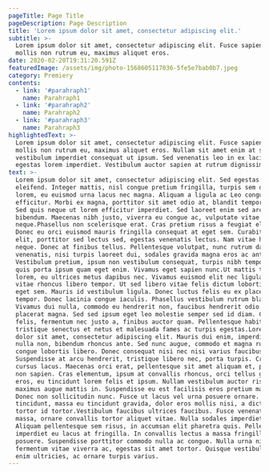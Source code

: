 ```yaml
---
pageTitle: Page Title
pageDescription: Page Description
title: 'Lorem ipsum dolor sit amet, consectetur adipiscing elit.'
subtitle: >-
  Lorem ipsum dolor sit amet, consectetur adipiscing elit. Fusce sapien ipsum,
  mollis non rutrum eu, maximus aliquet eros.
date: 2020-02-20T19:31:20.591Z
featuredImage: /assets/img/photo-1568605117036-5fe5e7bab0b7.jpeg
category: Premiery
contents:
  - link: '#parahraph1'
    name: Parahraph1
  - link: '#parahraph2'
    name: Parahraph2
  - link: '#parahraph3'
    name: Parahraph3
highlightedText: >-
  Lorem ipsum dolor sit amet, consectetur adipiscing elit. Fusce sapien ipsum,
  mollis non rutrum eu, maximus aliquet eros. Nullam sit amet enim at sapien
  vestibulum imperdiet consequat ut ipsum. Sed venenatis leo in ex lacinia, nec
  egestas lorem imperdiet. Vestibulum auctor sapien at rutrum dignissim.
text: >-
  Lorem ipsum dolor sit amet, consectetur adipiscing elit. Sed egestas tempus
  eleifend. Integer mattis, nisl congue pretium fringilla, turpis sem ornare
  lorem, eu euismod urna lacus nec magna. Aliquam a ligula ac Leo congue
  efficitur. Morbi ex magna, porttitor sit amet odio at, blandit tempor metus.
  Sed quis neque ut lorem efficitur imperdiet. Sed laoreet enim sed arcu feugiat
  bibendum. Maecenas nibh justo, viverra eu congue ac, vulputate vitae
  neque.Phasellus non scelerisque erat. Cras pretium risus a feugiat eleifend.
  Donec eu orci euismod mauris fringilla consequat at eget sem. Curabitur felis
  elit, porttitor sed lectus sed, egestas venenatis lectus. Nam vitae hendrerit
  neque. Donec at finibus tellus. Pellentesque volutpat, nunc rutrum dapibus
  venenatis, nisi turpis laoreet dui, sodales gravida magna eros ac ante.
  Vestibulum pretium, ipsum non vestibulum consequat, turpis nibh tempor felis,
  quis porta ipsum quam eget enim. Vivamus eget sapien nunc.Ut mattis tristique
  lorem, eu ultrices metus dapibus nec. Vivamus euismod elit nec ligula rhoncus,
  vitae rhoncus libero tempor. Ut sed libero vitae felis dictum lobortis aliquam
  eget sem. Mauris id vestibulum ligula. Donec luctus felis eu ex placerat
  tempor. Donec lacinia congue iaculis. Phasellus vestibulum rutrum blandit.
  Vivamus dui nulla, commodo eu hendrerit non, faucibus hendrerit odio. Nunc vel
  placerat magna. Sed sed ipsum eget leo molestie semper sed id diam. Cras mi
  felis, fermentum nec justo a, finibus auctor quam. Pellentesque habitant morbi
  tristique senectus et netus et malesuada fames ac turpis egestas.Lorem ipsum
  dolor sit amet, consectetur adipiscing elit. Mauris dui enim, imperdiet eu
  nulla non, bibendum rhoncus ante. Sed nunc augue, commodo et magna rutrum,
  congue lobortis libero. Donec consequat nisi nec nisi varius faucibus.
  Suspendisse at arcu hendrerit, tristique libero nec, porta turpis. Cras a
  cursus lacus. Maecenas orci erat, pellentesque sit amet aliquam et, pulvinar
  non sapien. Cras elementum, ipsum at convallis rhoncus, orci tellus gravida
  eros, eu tincidunt lorem felis et ipsum. Nullam vestibulum auctor risus, id
  maximus augue mattis in. Suspendisse eu est facilisis eros pretium mattis.
  Donec non sollicitudin nunc. Fusce ut lacus vel urna posuere ornare. Nam
  tincidunt, massa eu tincidunt gravida, dolor eros mollis nisi, a dictum mauris
  tortor id tortor.Vestibulum faucibus ultrices faucibus. Fusce venenatis odio
  massa, ornare convallis tortor aliquet vitae. Nulla sodales imperdiet varius.
  Aliquam pellentesque sem risus, in accumsan elit pharetra quis. Pellentesque
  imperdiet eu lacus at fringilla. In convallis lectus a massa fringilla
  posuere. Suspendisse porttitor commodo nulla ac congue. Nulla urna nisl,
  fermentum vitae viverra ac, egestas sit amet tortor. Quisque vestibulum dui at
  enim ultricies, ac ornare turpis varius.
---
```

